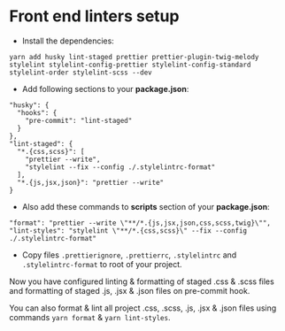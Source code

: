 # Front end linters setup

* Install the dependencies: 
```
yarn add husky lint-staged prettier prettier-plugin-twig-melody stylelint stylelint-config-prettier stylelint-config-standard stylelint-order stylelint-scss --dev
```

* Add following sections to your **package.json**:
```
"husky": {
  "hooks": {
    "pre-commit": "lint-staged"
  }
},
"lint-staged": {
  "*.{css,scss}": [
    "prettier --write",
    "stylelint --fix --config ./.stylelintrc-format"
  ],
  "*.{js,jsx,json}": "prettier --write"
}
```
  
* Also add these commands to **scripts** section of your **package.json**:
```
"format": "prettier --write \"**/*.{js,jsx,json,css,scss,twig}\"",
"lint-styles": "stylelint \"**/*.{css,scss}\" --fix --config ./.stylelintrc-format"
```

* Copy files `.prettierignore`, `.prettierrc`, `.stylelintrc` and `.stylelintrc-format` to root of your project.

Now you have configured linting & formatting of staged .css & .scss files and formatting of staged .js, .jsx & .json 
files on pre-commit hook.

You can also format & lint all project .css, .scss, .js, .jsx & .json files using commands `yarn format` 
& `yarn lint-styles`.
